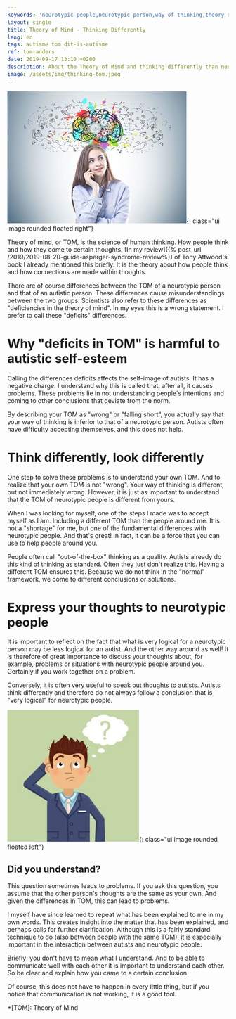 ```yaml
---
keywords: 'neurotypic people,neurotypic person,way of thinking,theory of mind,different tom'
layout: single
title: Theory of Mind - Thinking Differently
lang: en
tags: autisme tom dit-is-autisme
ref: tom-anders
date: 2019-09-17 13:10 +0200
description: About the Theory of Mind and thinking differently than neurotypic people. This is not a defect but can be a quality.
image: /assets/img/thinking-tom.jpeg
---
```

![TOM - Thinking Differently](/assets/img/thinking-tom.jpeg){: class="ui image rounded floated right"}

Theory of mind, or TOM, is the science of human thinking. How people think and how they come to certain thoughts. [In my review]({% post_url /2019/2019-08-20-guide-asperger-syndrome-review%}) of Tony Attwood's book I already mentioned this briefly. It is the theory about how people think and how connections are made within thoughts.

There are of course differences between the TOM of a neurotypic person and that of an autistic person. These differences cause misunderstandings between the two groups. Scientists also refer to these differences as "deficiencies in the theory of mind". In my eyes this is a wrong statement. I prefer to call these "deficits" differences.

# Why "deficits in TOM" is harmful to autistic self-esteem

Calling the differences deficits affects the self-image of autists. It has a negative charge. I understand why this is called that, after all, it causes problems. These problems lie in not understanding people's intentions and coming to other conclusions that deviate from the norm.

By describing your TOM as "wrong" or "falling short", you actually say that your way of thinking is inferior to that of a neurotypic person. Autists often have difficulty accepting themselves, and this does not help.

# Think differently, look differently

One step to solve these problems is to understand your own TOM. And to realize that your own TOM is not "wrong". Your way of thinking is different, but not immediately wrong. However, it is just as important to understand that the TOM of neurotypic people is different from yours.

When I was looking for myself, one of the steps I made was to accept myself as I am. Including a different TOM than the people around me. It is not a "shortage" for me, but one of the fundamental differences with neurotypic people. And that's great! In fact, it can be a force that you can use to help people around you.

People often call "out-of-the-box" thinking as a quality. Autists already do this kind of thinking as standard. Often they just don't realize this. Having a different TOM ensures this. Because we do not think in the "normal" framework, we come to different conclusions or solutions.

# Express your thoughts to neurotypic people

It is important to reflect on the fact that what is very logical for a neurotypic person may be less logical for an autist. And the other way around as well! It is therefore of great importance to discuss your thoughts about, for example, problems or situations with neurotypic people around you. Certainly if you work together on a problem.

Conversely, it is often very useful to speak out thoughts to autists. Autists think differently and therefore do not always follow a conclusion that is "very logical" for neurotypic people.

![Did you understand?](/assets/img/questionmarkthink.jpg){: class="ui image rounded floated left"}
## Did you understand?

This question sometimes leads to problems. If you ask this question, you assume that the other person's thoughts are the same as your own. And given the differences in TOM, this can lead to problems.

I myself have since learned to repeat what has been explained to me in my own words. This creates insight into the matter that has been explained, and perhaps calls for further clarification. Although this is a fairly standard technique to do (also between people with the same TOM), it is especially important in the interaction between autists and neurotypic people.

Briefly; you don't have to mean what I understand. And to be able to communicate well with each other it is important to understand each other. So be clear and explain how you came to a certain conclusion.

Of course, this does not have to happen in every little thing, but if you notice that communication is not working, it is a good tool.

*[TOM]: Theory of Mind
